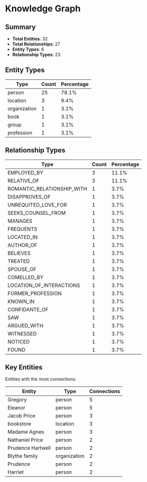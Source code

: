 # Knowledge Graph

## Summary

- **Total Entities**: 32
- **Total Relationships**: 27
- **Entity Types**: 6
- **Relationship Types**: 23

## Entity Types

| Type | Count | Percentage |
|------|-------|------------|
| person | 25 | 78.1% |
| location | 3 | 9.4% |
| organization | 1 | 3.1% |
| book | 1 | 3.1% |
| group | 1 | 3.1% |
| profession | 1 | 3.1% |

## Relationship Types

| Type | Count | Percentage |
|------|-------|------------|
| EMPLOYED_BY | 3 | 11.1% |
| RELATIVE_OF | 3 | 11.1% |
| ROMANTIC_RELATIONSHIP_WITH | 1 | 3.7% |
| DISAPPROVES_OF | 1 | 3.7% |
| UNREQUITED_LOVE_FOR | 1 | 3.7% |
| SEEKS_COUNSEL_FROM | 1 | 3.7% |
| MANAGES | 1 | 3.7% |
| FREQUENTS | 1 | 3.7% |
| LOCATED_IN | 1 | 3.7% |
| AUTHOR_OF | 1 | 3.7% |
| BELIEVES | 1 | 3.7% |
| TREATED | 1 | 3.7% |
| SPOUSE_OF | 1 | 3.7% |
| COMELLED_BY | 1 | 3.7% |
| LOCATION_OF_INTERACTIONS | 1 | 3.7% |
| FORMER_PROFESSION | 1 | 3.7% |
| KNOWN_IN | 1 | 3.7% |
| CONFIDANTE_OF | 1 | 3.7% |
| SAW | 1 | 3.7% |
| ARGUED_WITH | 1 | 3.7% |
| WITNESSED | 1 | 3.7% |
| NOTICED | 1 | 3.7% |
| FOUND | 1 | 3.7% |

## Key Entities

Entities with the most connections:

| Entity | Type | Connections |
|--------|------|-------------|
| Gregory | person | 5 |
| Eleanor | person | 5 |
| Jacob Price | person | 3 |
| bookstore | location | 3 |
| Madame Agnes | person | 3 |
| Nathaniel Price | person | 2 |
| Prudence Hartwell | person | 2 |
| Blythe family | organization | 2 |
| Prudence | person | 2 |
| Harriet | person | 2 |

